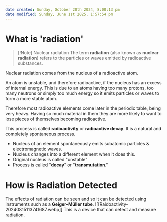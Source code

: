 ```yaml
---
date created: Sunday, October 20th 2024, 8:00:13 pm
date modified: Sunday, June 1st 2025, 1:57:54 pm
---
```


# What is 'radiation'

> [!Note] Nuclear radiation
> The term **radiation** (also known as **nuclear radiation**) refers to the particles or waves emitted by radioactive substances.

Nuclear radiation comes from the nucleus of a radioactive atom.

An atom is unstable, and therefore radioactive, if the nucleus has an excess of internal energy. This is due to an atoms having too many protons, too many neutrons or simply too much energy so it emits particles or waves to form a more stable atom.

Therefore most radioactive elements come later in the periodic table, being very heavy. Having so much material in them they are more likely to want to lose pieces of themselves becoming radioactive.

This process is called **radioactivity** or **radioactive decay**. It is a natural and completely spontaneous process.

- Nucleus of an element spontaneously emits subatomic particles & electromagnetic waves.
- Nucleus changes into a different element when it does this.
- Original nucleus is called "unstable"
- Process is called "**decay**" or "**transmutation**."
# How is Radiation Detected
The effects of radiation can be seen and so it can be detected using instruments such as a **Geiger–Müller tube**.
![[Raidoactivity-20240815113741687.webp]]
This is a device that can detect and measure radiation.